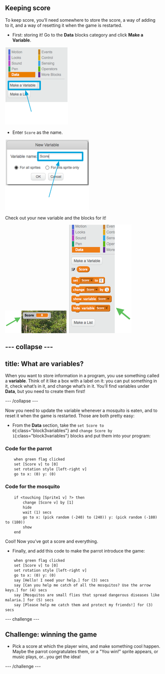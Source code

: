 ## Keeping score

To keep score, you’ll need somewhere to store the score, a way of adding to it, and a way of resetting it when the game is restarted.

+ First: storing it! Go to the **Data** blocks category and click **Make a Variable**.

![](images/catch5.png)

+ Enter `Score` as the name. 

![](images/catch6.png)

Check out your new variable and the blocks for it!

![The Score variable is displayed on the stage](images/scoreVariableStage.png)
![The blocks for the Score variable](images/scoreVariableBlocks.png)


--- collapse ---
---
title: What are variables?
---

When you want to store information in a program, you use something called a **variable**. Think of it like a box with a label on it: you can put something in it, check what’s in it, and change what’s in it. You’ll find variables under **Data**, but you need to create them first! 

--- /collapse ---


Now you need to update the variable whenever a mosquito is eaten, and to reset it when the game is restarted. Those are both pretty easy:

+ From the **Data** section, take the `set Score to 0`{:class="block3variables"} and `change Score by 1`{:class="block3variables"} blocks and put them into your program: 

### Code for the parrot

```blocks3
    when green flag clicked
    set [Score v] to [0]
    set rotation style [left-right v]
    go to x: (0) y: (0)
```

### Code for the mosquito

```blocks3
    if <touching [Sprite1 v] ?> then
        change [Score v] by [1]
        hide
        wait (1) secs
        go to x: (pick random (-240) to (240)) y: (pick random (-180) to (180))
        show
    end
```

Cool! Now you’ve got a score and everything. 

+ Finally, and add this code to make the parrot introduce the game:

```blocks3
    when green flag clicked
    set [Score v] to [0]
    set rotation style [left-right v]
    go to x: (0) y: (0)
    say [Hello! I need your help.] for (3) secs
    say [Can you help me catch of all the mosquitos? Use the arrow keys.] for (4) secs
    say [Mosquitos are small flies that spread dangerous diseases like malaria.] for (5) secs
    say [Please help me catch them and protect my friends!] for (3) secs
```

--- challenge ---

## Challenge: winning the game

+ Pick a score at which the player wins, and make something cool happen. Maybe the parrot congratulates them, or a "You win!" sprite appears, or music plays, or...you get the idea!

--- /challenge ---


